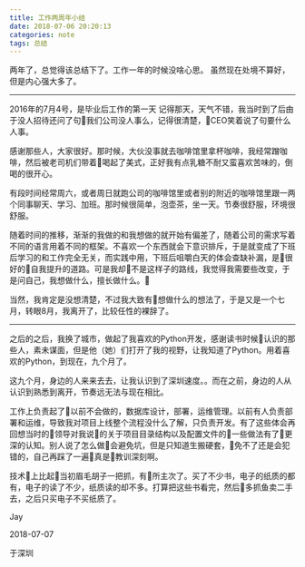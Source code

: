 ```yaml
---
title: 工作两周年小结
date: 2018-07-06 20:20:13
categories: note
tags: 总结
---
```

两年了，总觉得该总结下了。工作一年的时候没啥心思。
虽然现在处境不算好，但是内心强大多了。

---
2016年的7月4号，是毕业后工作的第一天
记得那天，天气不错，我当时到了后由于没人招待还问了句我们公司没人事么，记得很清楚，CEO笑着说了句要什么人事。

感谢那些人，大家很好。那时候，大伙没事就去咖啡馆里拿杯咖啡，我经常蹭咖啡，然后被老司机们带着喝起了美式，正好我有点乳糖不耐又蛮喜欢苦味的，倒喝的很开心。

有段时间经常周六，或者周日就跑公司的咖啡馆里或者别的附近的咖啡馆里跟一两个同事聊天、学习、加班。那时候很简单，泡壶茶，坐一天。节奏很舒服，环境很舒服。


随着时间的推移，渐渐的我做的和我想做的就开始有偏差了，随着公司的需求写着不同的语言用着不同的框架。不喜欢一个东西就会下意识排斥，于是就变成了下班后学习的和工作完全无关，而实践中用，下班后咀嚼白天的体会查缺补漏，是很好的自我提升的道路。可是我却不是这样子的路线，我觉得我需要些改变，于是问自己，我想做什么，擅长做什么。

当然，我肯定是没想清楚，不过我大致有想做什么的想法了，于是又是一个七月，转眼8月，我离开了，比较任性的裸辞了。

---
之后的之后，我换了城市，做起了我喜欢的Python开发，感谢读书时候认识的那些人，素未谋面，但是他（她）们打开了我的视野，让我知道了Python。用着喜欢的Python，到现在，九个月了。

这九个月，身边的人来来去去，让我认识到了深圳速度。。而在之前，身边的人从认识到熟悉到离开，节奏远无法与现在相比。


工作上负责起了以前不会做的，数据库设计，部署，运维管理。以前有人负责部署和运维，导致我对项目上线整个流程没什么了解，只负责开发。有了这些体会再回想当时的领导对我说的关于项目目录结构以及配置文件的一些做法有了更深的认知。别人说了怎么做会避免坑，但是只知道生搬硬套，免不了还是会犯错的，自己再踩了一遍真是教训深刻啊。

技术上比起当初眉毛胡子一把抓，有所主次了。买了不少书，电子的纸质的都有，电子的读了不少，纸质读的却不多。打算把这些书看完，然后多抓鱼卖二手去，之后只买电子不买纸质了。

Jay

2018-07-07

于深圳





